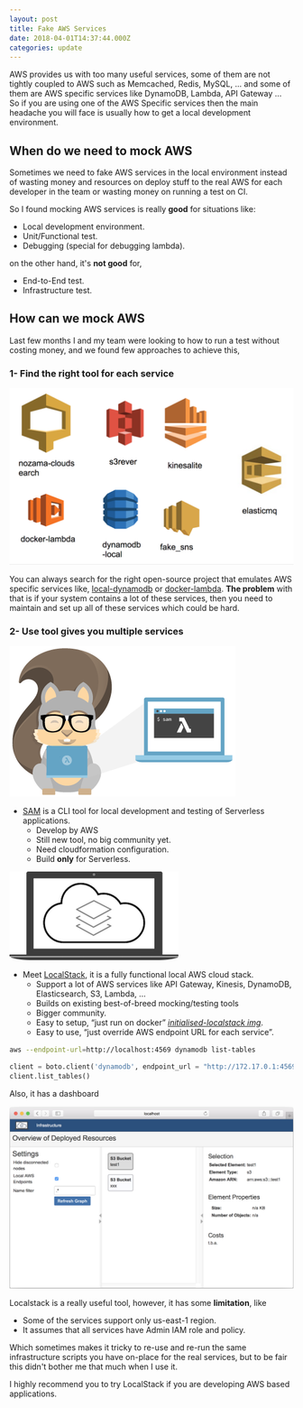 ```yaml
---
layout: post
title: Fake AWS Services
date: 2018-04-01T14:37:44.000Z
categories: update
---
```

AWS provides us with too many useful services, some of them are not tightly coupled to AWS such as Memcached, Redis, MySQL, ... and some of them are AWS specific services like DynamoDB, Lambda, API Gateway … So if you are using one of the AWS Specific services then the main headache you will face is usually how to get a local development environment.

## When do we need to mock AWS

Sometimes we need to fake AWS services in the local environment instead of wasting money and resources on deploy stuff to the real AWS for each developer in the team or wasting money on running a test on CI. 

So I found mocking AWS services is really **good** for situations like:
- Local development environment.
- Unit/Functional test.
- Debugging (special for debugging lambda).

on the other hand, it's **not good** for,
- End-to-End test.
- Infrastructure test.

## How can we mock AWS

Last few months I and my team were looking to how to run a test without costing money, and we found few approaches to achieve this,
### 1- Find the right tool for each service
<img src="/images/fulls/fake-aws-1.png" class="left image">

You can always search for the right open-source project that emulates AWS specific services like, [local-dynamodb](https://docs.aws.amazon.com/amazondynamodb/latest/developerguide/DynamoDBLocal.html) or [docker-lambda](https://github.com/lambci/docker-lambda).
**The problem** with that is if your system contains a lot of these services, then you need to maintain and set up all of these services which could be hard.

### 2- Use tool gives you multiple services

<img src="/images/fulls/sam-local-banner.png"  class="right image">

-  [SAM](https://github.com/awslabs/aws-sam-local) is a CLI tool for local development and testing of Serverless applications.
    - Develop by AWS
    - Still new tool, no big community yet.
    - Need cloudformation configuration.
    - Build **only** for Serverless.


<img src="/images/fulls/localstack.png"  class="left image">

- Meet [LocalStack](https://localstack.cloud/), it is a fully functional local AWS cloud stack.
    - Support a lot of AWS services like API Gateway, Kinesis, DynamoDB, Elasticsearch, S3, Lambda, ...
    - Builds on existing best-of-breed mocking/testing tools
    - Bigger community.
    - Easy to setup, “just run on docker” _[initialised-localstack img](https://github.com/markglh/initialised-localstack)_.
    - Easy to use, “just override AWS endpoint URL for each service”.

```bash
aws --endpoint-url=http://localhost:4569 dynamodb list-tables
```
```python
client = boto.client('dynamodb', endpoint_url = "http://172.17.0.1:4569/")
client.list_tables()
```

Also, it has a dashboard

<img src="/images/fulls/localstackdb.png"  class="fit image">

Localstack is a really useful tool, however, it has some **limitation**, like
- Some of the services support only us-east-1 region.
- It assumes that all services have Admin IAM role and policy.

Which sometimes makes it tricky to re-use and re-run the same infrastructure scripts you have on-place for the real services, but to be fair this didn't bother me that much when I use it.

I highly recommend you to try LocalStack if you are developing AWS based applications.
